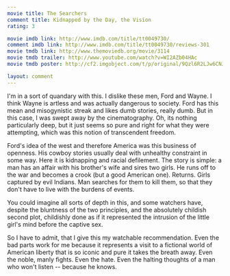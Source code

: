 ```yaml
---
movie title: The Searchers
comment title: Kidnapped by the Day, the Vision
rating: 3

movie imdb link: http://www.imdb.com/title/tt0049730/
comment imdb link: http://www.imdb.com/title/tt0049730/reviews-301
movie tmdb link: http://www.themoviedb.org/movie/3114
movie tmdb trailer: http://www.youtube.com/watch?v=WI2AZb04HAc
movie tmdb poster: http://cf2.imgobject.com/t/p/original/9Qzl6R2LJw6CNJpDbMje2gbQpXJ.jpg

layout: comment
---
```


I'm in a sort of quandary with this. I dislike these men, Ford and Wayne. I think Wayne is artless and was actually dangerous to society. Ford has this mean and misogynistic streak and likes dumb stories, really dumb. But in this case, I was swept away by the cinematography. Oh, its nothing particularly deep, but it just seems so pure and right for what they were attempting, which was this notion of transcendent freedom.

Ford's idea of the west and therefore America was this business of openness. His cowboy stories usually deal with unhealthy constraint in some way. Here it is kidnapping and racial defilement. The story is simple: a man has an affair with his brother's wife and sires two girls. He runs off to the war and becomes a crook (but a good American one). Returns. Girls captured by evil Indians. Man searches for them to kill them, so that they don't have to live with the burdens of events.

You could imagine all sorts of depth in this, and some watchers have, despite the bluntness of the two principles, and the absolutely childish second plot, childishly done as if it represented the intrusion of the little girl's mind before the captive sex.

So I have to admit, that I give this my watchable recommendation. Even the bad parts work for me because it represents a visit to a fictional world of American liberty that is so iconic and pure it takes the breath away. Even the noble, manly fights. Even the hate. Even the halting thoughts of a man who won't listen -- because he knows.